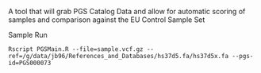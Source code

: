 A tool that will grab PGS Catalog Data and allow for automatic scoring of samples and comparison against the EU Control Sample Set


Sample Run
```
Rscript PGSMain.R --file=sample.vcf.gz --ref=/g/data/jb96/References_and_Databases/hs37d5.fa/hs37d5x.fa --pgs-id=PGS000073
```
